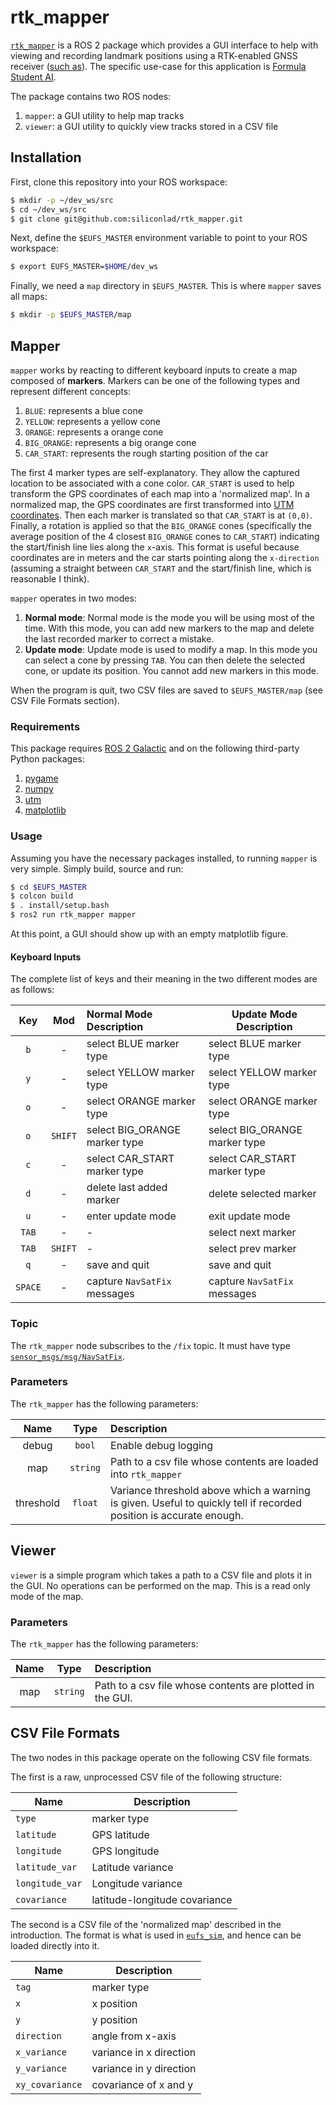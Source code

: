 # rtk_mapper

[`rtk_mapper`](https://github.com/siliconlad/rtk_mapper) is a ROS 2 package which provides a GUI interface to help with
viewing and recording landmark positions using a
RTK-enabled GNSS receiver ([such as](https://www.ardusimple.com/product/simplertk2b-starter-kit-lr-ip65/)). The
specific use-case for this application is
[Formula Student AI](https://www.imeche.org/events/formula-student/team-information/fs-ai).

The package contains two ROS nodes:

1. `mapper`: a GUI utility to help map tracks
2. `viewer`: a GUI utility to quickly view tracks stored in a CSV file

## Installation

First, clone this repository into your ROS workspace:

```bash
$ mkdir -p ~/dev_ws/src
$ cd ~/dev_ws/src
$ git clone git@github.com:siliconlad/rtk_mapper.git
```

Next, define the `$EUFS_MASTER` environment variable to point to your ROS workspace:

```bash
$ export EUFS_MASTER=$HOME/dev_ws
```

Finally, we need a `map` directory in `$EUFS_MASTER`. This is where `mapper` saves all maps:

```bash
$ mkdir -p $EUFS_MASTER/map
```

## Mapper

`mapper` works by reacting to different keyboard inputs to create a map composed of **markers**. Markers can be
one of the following types and represent different concepts:

1. `BLUE`: represents a blue cone
2. `YELLOW`: represents a yellow cone
3. `ORANGE`: represents a orange cone
4. `BIG_ORANGE`: represents a big orange cone
5. `CAR_START`: represents the rough starting position of the car

The first 4 marker types are self-explanatory. They allow the captured location to be associated with a cone color.
`CAR_START` is used to help transform the GPS coordinates of each map into a 'normalized map'. In a normalized map, the
GPS coordinates are first transformed into
[UTM coordinates](https://en.wikipedia.org/wiki/Universal_Transverse_Mercator_coordinate_system). Then each marker
is translated so that `CAR_START` is at `(0,0)`. Finally, a rotation is applied so that the `BIG_ORANGE` cones
(specifically the average position of the 4 closest `BIG_ORANGE` cones to `CAR_START`) indicating the start/finish line
lies along the `x`-axis. This format is useful because coordinates are in meters and the car starts pointing along
the `x-direction` (assuming a straight between `CAR_START` and the start/finish line, which is reasonable I think).

`mapper` operates in two modes:

1. **Normal mode**: Normal mode is the mode you will be using most of the time. With this mode, you can add new markers
   to the map and delete the last recorded marker to correct a mistake.
2. **Update mode**: Update mode is used to modify a map. In this mode you can select a cone by pressing `TAB`. You can
   then delete the selected cone, or update its position. You cannot add new markers in this mode.

When the program is quit, two CSV files are saved to `$EUFS_MASTER/map` (see CSV File Formats section).

### Requirements

This package requires [ROS 2 Galactic](https://docs.ros.org/en/galactic/Installation.html) and on the following
third-party Python packages:

1. [pygame](https://pypi.org/project/pygame/)
2. [numpy](https://pypi.org/project/numpy/)
3. [utm](https://pypi.org/project/utm/)
4. [matplotlib](https://pypi.org/project/matplotlib/)

### Usage

Assuming you have the necessary packages installed, to running `mapper` is very simple. Simply build, source
and run:

```bash
$ cd $EUFS_MASTER
$ colcon build
$ . install/setup.bash
$ ros2 run rtk_mapper mapper
```

At this point, a GUI should show up with an empty matplotlib figure.

#### Keyboard Inputs

The complete list of keys and their meaning in the two different modes are as follows:

|   Key   |   Mod   | Normal Mode Description       | Update Mode Description       |
|:-------:|:-------:|:------------------------------|-------------------------------|
|   `b`   |    -    | select BLUE marker type       | select BLUE marker type       |
|   `y`   |    -    | select YELLOW marker type     | select YELLOW marker type     |
|   `o`   |    -    | select ORANGE marker type     | select ORANGE marker type     |
|   `o`   | `SHIFT` | select BIG_ORANGE marker type | select BIG_ORANGE marker type |
|   `c`   |    -    | select CAR_START marker type  | select CAR_START marker type  |
|   `d`   |    -    | delete last added marker      | delete selected marker        |
|   `u`   |    -    | enter update mode             | exit update mode              |
|  `TAB`  |    -    | -                             | select next marker            |
|  `TAB`  | `SHIFT` | -                             | select prev marker            |
|   `q`   |    -    | save and quit                 | save and quit                 |
| `SPACE` |    -    | capture `NavSatFix` messages  | capture `NavSatFix` messages  |

### Topic

The `rtk_mapper` node subscribes to the `/fix` topic. It must have
type [`sensor_msgs/msg/NavSatFix`](http://docs.ros.org/en/api/sensor_msgs/html/msg/NavSatFix.html).

### Parameters

The `rtk_mapper` has the following parameters:

|   Name    |   Type   | Description                                                                                                        |
|:---------:|:--------:|:-------------------------------------------------------------------------------------------------------------------|
|   debug   |  `bool`  | Enable debug logging                                                                                               |
|    map    | `string` | Path to a csv file whose contents are loaded into `rtk_mapper`                                                     |
| threshold |  `float`  | Variance threshold above which a warning is given. Useful to quickly tell if recorded position is accurate enough. |

## Viewer

`viewer` is a simple program which takes a path to a CSV file and plots it in the GUI. No operations can be performed
on the map. This is a read only mode of the map.

### Parameters

The `rtk_mapper` has the following parameters:

|   Name    |   Type   | Description                                               |
|:---------:|:--------:|:----------------------------------------------------------|
|    map    | `string` | Path to a csv file whose contents are plotted in the GUI. |

## CSV File Formats

The two nodes in this package operate on the following CSV file formats.

The first is a raw, unprocessed CSV file of the following structure:

| Name          | Description                   |
|---------------|-------------------------------|
| `type`          | marker type                   |
| `latitude`      | GPS latitude                  |
| `longitude`     | GPS longitude                 |
| `latitude_var`  | Latitude variance             |
| `longitude_var` | Longitude variance            |
| `covariance`    | latitude-longitude covariance |

The second is a CSV file of the 'normalized map' described in the introduction. The format is what is used in
[`eufs_sim`](https://gitlab.com/eufs/eufs_sim), and hence can be loaded directly into it.

| Name          | Description             |
|---------------|-------------------------|
| `tag`           | marker type             |
| `x`             | x position              |
| `y`             | y position              |
| `direction`     | angle from x-axis       |
| `x_variance`    | variance in x direction |
| `y_variance`    | variance in y direction |
| `xy_covariance` | covariance of x and y   |
